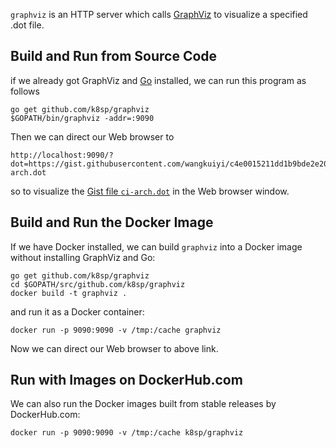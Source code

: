 `graphviz` is an HTTP server which calls
[GraphViz](http://www.graphviz.org/) to visualize a specified .dot
file.

## Build and Run from Source Code

if we already got GraphViz and [Go](https://golang.org/) installed, we
can run this program as follows

```
go get github.com/k8sp/graphviz
$GOPATH/bin/graphviz -addr=:9090
```

Then we can direct our Web browser to

```
http://localhost:9090/?dot=https://gist.githubusercontent.com/wangkuiyi/c4e0015211dd1b9bde2e20455a6cd38e/raw/4d5ec099f98a5f326cf6f108bcf510cadba1a0b4/ci-arch.dot
```

so to visualize the
[Gist file `ci-arch.dot`](https://gist.github.com/wangkuiyi/c4e0015211dd1b9bde2e20455a6cd38e)
in the Web browser window.

## Build and Run the Docker Image

If we have Docker installed, we can build `graphviz` into a Docker
image without installing GraphViz and Go:

```
go get github.com/k8sp/graphviz
cd $GOPATH/src/github.com/k8sp/graphviz
docker build -t graphviz .
```

and run it as a Docker container:

```
docker run -p 9090:9090 -v /tmp:/cache graphviz
```

Now we can direct our Web browser to above link.

## Run with Images on DockerHub.com

We can also run the Docker images built from stable releases by
DockerHub.com:

```
docker run -p 9090:9090 -v /tmp:/cache k8sp/graphviz
```

<!--  LocalWords:  graphviz GraphViz GOPATH addr ci cd
 -->
